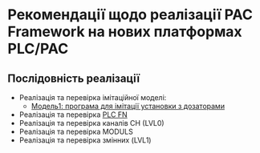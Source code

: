 # Рекомендації щодо реалізації PAC Framework на нових платформах PLC/PAC

## Послідовність реалізації

- Реалізація та перевірка імітаційної моделі:
  - [Модель1: програма для імітації установки з дозаторами](SIMUL1/README.md)
- Реалізація та перевірка [PLC FN](G:\san\PLCFramework\GitVer\cm) 
- Реалізація та перевірка каналів CH (LVL0)
- Реалізація та перевірка MODULS
- Реалізація та перевірка змінних (LVL1)